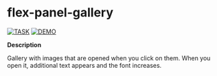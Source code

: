 # flex-panel-gallery

[![TASK](https://img.shields.io/badge/-TASK-green?style=flat)](https://github.com/rolling-scopes-school/tasks/blob/master/tasks/stage-0/projects.md#task-6-flex-panel-gallery-10)
[![DEMO](https://img.shields.io/badge/-DEMO-blue?style=flat)](https://pishuhott.github.io/flex-panel-gallery/)

**Description**

Gallery with images that are opened when you click on them. When you open it, additional text appears and the font increases.
